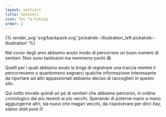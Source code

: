 ```yaml
---
layout: sentieri
title: Sentieri
icon: fas fa-hiking
order: 2
---
```


{% render_svg 'svg/backpack.svg','pickatrek--illustration_left pickatrek--illustration' %}

Nel corso degli anni abbiamo avuto modo di percorrere un buon numero di sentieri. Non sono tantissimi ma nemmeno pochi :smile:

Quelli per i quali abbiamo avuto la briga di registrare una traccia mentre li percorrevamo o quantomeno segnarci qualche 
informazione interessante da riportare ad altri appassionati abbiamo deciso di raccoglieri in questo sito.

Qui sotto trovate quindi un pò di sentieri che abbiamo percorso, in ordine cronologico dai più recenti ai più vecchi. Sperando di
poterne mano a mano aggiungerne altri, sia nuovi che magari vecchi, da rispolverare per dirci _hey, siamo stati pure li!_